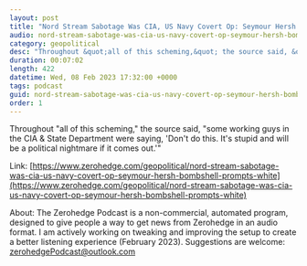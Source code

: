 ```yaml
---
layout: post
title: "Nord Stream Sabotage Was CIA, US Navy Covert Op: Seymour Hersh Bombshell Prompts White House Response"
audio: nord-stream-sabotage-was-cia-us-navy-covert-op-seymour-hersh-bombshell-prompts-white-0
category: geopolitical
desc: "Throughout &quot;all of this scheming,&quot; the source said, &quot;some working guys in the CIA &amp; State Department were saying, 'Don't do this. It's stupid and will be a political nightmare if it comes out.'&quot;"
duration: 00:07:02
length: 422
datetime: Wed, 08 Feb 2023 17:32:00 +0000
tags: podcast
guid: nord-stream-sabotage-was-cia-us-navy-covert-op-seymour-hersh-bombshell-prompts-white-0
order: 1
---
```

Throughout &quot;all of this scheming,&quot; the source said, &quot;some working guys in the CIA &amp; State Department were saying, 'Don't do this. It's stupid and will be a political nightmare if it comes out.'&quot;

Link: [https://www.zerohedge.com/geopolitical/nord-stream-sabotage-was-cia-us-navy-covert-op-seymour-hersh-bombshell-prompts-white](https://www.zerohedge.com/geopolitical/nord-stream-sabotage-was-cia-us-navy-covert-op-seymour-hersh-bombshell-prompts-white)

About: The Zerohedge Podcast is a non-commercial, automated program, designed to give people a way to get news from Zerohedge in an audio format.  I am actively working on tweaking and improving the setup to create a better listening experience (February 2023).  Suggestions are welcome: [zerohedgePodcast@outlook.com](mailto:zerohedgePodcast@outlook.com)